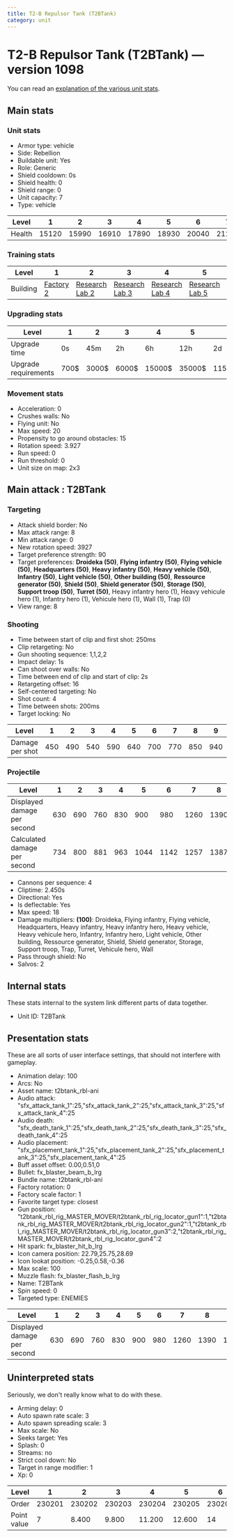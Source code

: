 ```yaml
---
title: T2-B Repulsor Tank (T2BTank)
category: unit
---
```


# T2-B Repulsor Tank (T2BTank) — version 1098

You can read an [explanation  of the various unit stats](unitexplained.md).

## Main stats

### Unit stats

  * Armor type: vehicle
  * Side: Rebellion
  * Buildable unit: Yes
  * Role: Generic
  * Shield cooldown: 0s
  * Shield health: 0
  * Shield range: 0
  * Unit capacity: 7
  * Type: vehicle

|Level |1    |2    |3    |4    |5    |6    |7    |8    |9    |10   |
|------|-----|-----|-----|-----|-----|-----|-----|-----|-----|-----|
|Health|15120|15990|16910|17890|18930|20040|21230|22490|23830|25260|


### Training stats

|Level   |1                             |2                                     |3                                     |4                                     |5                                     |6                                     |7                                     |8                                     |9                                     |10                                     |
|--------|------------------------------|--------------------------------------|--------------------------------------|--------------------------------------|--------------------------------------|--------------------------------------|--------------------------------------|--------------------------------------|--------------------------------------|---------------------------------------|
|Building|[Factory 2](rebelFactory.html)|[Research Lab 2](rebelOffenseLab.html)|[Research Lab 3](rebelOffenseLab.html)|[Research Lab 4](rebelOffenseLab.html)|[Research Lab 5](rebelOffenseLab.html)|[Research Lab 6](rebelOffenseLab.html)|[Research Lab 7](rebelOffenseLab.html)|[Research Lab 8](rebelOffenseLab.html)|[Research Lab 9](rebelOffenseLab.html)|[Research Lab 10](rebelOffenseLab.html)|


### Upgrading stats

|Level               |1   |2    |3    |4     |5     |6      |7      |8      |9       |10      |
|--------------------|----|-----|-----|------|------|-------|-------|-------|--------|--------|
|Upgrade time        |0s  |45m  |2h   |6h    |12h   |2d     |3d     |5d     |1w      |1w3d    |
|Upgrade requirements|700$|3000$|6000$|15000$|35000$|115000$|175000$|350000$|1000000$|2000000$|


### Movement stats

  * Acceleration: 0
  * Crushes walls: No
  * Flying unit: No
  * Max speed: 20
  * Propensity to go around obstacles: 15
  * Rotation speed: 3.927
  * Run speed: 0
  * Run threshold: 0
  * Unit size on map: 2x3

## Main attack : T2BTank

### Targeting

  * Attack shield border: No
  * Max attack range: 8
  * Min attack range: 0
  * New rotation speed: 3927
  * Target preference strength: 90
  * Target preferences: **Droideka (50)**, **Flying infantry (50)**, **Flying vehicle (50)**, **Headquarters (50)**, **Heavy infantry (50)**, **Heavy vehicle (50)**, **Infantry (50)**, **Light vehicle (50)**, **Other building (50)**, **Ressource generator (50)**, **Shield (50)**, **Shield generator (50)**, **Storage (50)**, **Support troop (50)**, **Turret (50)**, Heavy infantry hero (1), Heavy vehicule hero (1), Infantry hero (1), Vehicule hero (1), Wall (1), Trap (0)
  * View range: 8

### Shooting

  * Time between start of clip and first shot: 250ms
  * Clip retargeting: No
  * Gun shooting sequence: 1,1,2,2
  * Impact delay: 1s
  * Can shoot over walls: No
  * Time between end of clip and start of clip: 2s
  * Retargeting offset: 16
  * Self-centered targeting: No
  * Shot count: 4
  * Time between shots: 200ms
  * Target locking: No

|Level          |1  |2  |3  |4  |5  |6  |7  |8  |9  |10  |
|---------------|---|---|---|---|---|---|---|---|---|----|
|Damage per shot|450|490|540|590|640|700|770|850|940|1030|


### Projectile

|Level                       |1  |2  |3  |4  |5   |6   |7   |8   |9   |10  |
|----------------------------|---|---|---|---|----|----|----|----|----|----|
|Displayed damage per second |630|690|760|830|900 |980 |1260|1390|1530|1680|
|Calculated damage per second|734|800|881|963|1044|1142|1257|1387|1534|1681|


  * Cannons per sequence: 4
  * Cliptime: 2.450s
  * Directional: Yes
  * Is deflectable: Yes
  * Max speed: 18
  * Damage multipliers: **(100)**: Droideka, Flying infantry, Flying vehicle, Headquarters, Heavy infantry, Heavy infantry hero, Heavy vehicle, Heavy vehicule hero, Infantry, Infantry hero, Light vehicle, Other building, Ressource generator, Shield, Shield generator, Storage, Support troop, Trap, Turret, Vehicule hero, Wall
  * Pass through shield: No
  * Salvos: 2

## Internal stats

These stats internal to the system link different parts of data together.

  * Unit ID: T2BTank

## Presentation stats

These are all sorts of user interface settings, that should not interfere with gameplay.

  * Animation delay: 100
  * Arcs: No
  * Asset name: t2btank_rbl-ani
  * Audio attack: "sfx_attack_tank_1":25,"sfx_attack_tank_2":25,"sfx_attack_tank_3":25,"sfx_attack_tank_4":25
  * Audio death: "sfx_death_tank_1":25,"sfx_death_tank_2":25,"sfx_death_tank_3":25,"sfx_death_tank_4":25
  * Audio placement: "sfx_placement_tank_1":25,"sfx_placement_tank_2":25,"sfx_placement_tank_3":25,"sfx_placement_tank_4":25
  * Buff asset offset: 0.00,0.51,0
  * Bullet: fx_blaster_beam_b_lrg
  * Bundle name: t2btank_rbl-ani
  * Factory rotation: 0
  * Factory scale factor: 1
  * Favorite target type: closest
  * Gun position: "t2btank_rbl_rig_MASTER_MOVER/t2btank_rbl_rig_locator_gun1":1,"t2btank_rbl_rig_MASTER_MOVER/t2btank_rbl_rig_locator_gun2":1,"t2btank_rbl_rig_MASTER_MOVER/t2btank_rbl_rig_locator_gun3":2,"t2btank_rbl_rig_MASTER_MOVER/t2btank_rbl_rig_locator_gun4":2
  * Hit spark: fx_blaster_hit_b_lrg
  * Icon camera position: 22.79,25.75,28.69
  * Icon lookat position: -0.25,0.58,-0.36
  * Max scale: 100
  * Muzzle flash: fx_blaster_flash_b_lrg
  * Name: T2BTank
  * Spin speed: 0
  * Targeted type: ENEMIES

|Level                      |1  |2  |3  |4  |5  |6  |7   |8   |9   |10  |
|---------------------------|---|---|---|---|---|---|----|----|----|----|
|Displayed damage per second|630|690|760|830|900|980|1260|1390|1530|1680|


## Uninterpreted stats

Seriously, we don't really know what to do with these.

  * Arming delay: 0
  * Auto spawn rate scale: 3
  * Auto spawn spreading scale: 3
  * Max scale: No
  * Seeks target: Yes
  * Splash: 0
  * Streams: no
  * Strict cool down: No
  * Target in range modifier: 1
  * Xp: 0

|Level      |1     |2     |3     |4     |5     |6     |7     |8     |9     |10    |
|-----------|------|------|------|------|------|------|------|------|------|------|
|Order      |230201|230202|230203|230204|230205|230206|230207|230208|230209|230210|
|Point value|7     |8.400 |9.800 |11.200|12.600|14    |15.400|16.800|18.200|21    |


